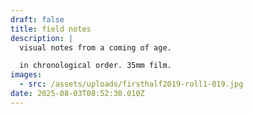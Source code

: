 ```yaml
---
draft: false
title: field notes
description: |
  visual notes from a coming of age.

  in chronological order. 35mm film.
images:
  - src: /assets/uploads/firsthalf2019-roll1-019.jpg
date: 2025-08-03T08:52:30.010Z
---
```


